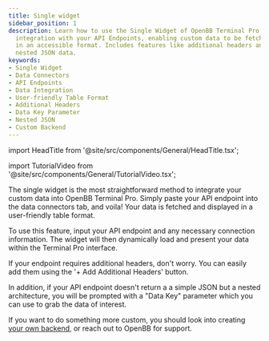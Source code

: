 ```yaml
---
title: Single widget
sidebar_position: 1
description: Learn how to use the Single Widget of OpenBB Terminal Pro for seamless
  integration with your API Endpoints, enabling custom data to be fetched and displayed
  in an accessible format. Includes features like additional headers and addressing
  nested JSON data.
keywords:
- Single Widget
- Data Connectors
- API Endpoints
- Data Integration
- User-friendly Table Format
- Additional Headers
- Data Key Parameter
- Nested JSON
- Custom Backend
---
```


import HeadTitle from '@site/src/components/General/HeadTitle.tsx';

<HeadTitle title="Single Widget | OpenBB Terminal Pro Docs" />

import TutorialVideo from '@site/src/components/General/TutorialVideo.tsx';

<TutorialVideo
  youtubeLink="https://www.youtube.com/embed/gX63rYzqpL0?si=74No_7LgG2gYwnDg"
  videoLegend="Short introduction to adding a single widget"
/>

The single widget is the most straightforward method to integrate your custom data into OpenBB Terminal Pro. Simply paste your API endpoint into the data connectors tab, and voila! Your data is fetched and displayed in a user-friendly table format.

To use this feature, input your API endpoint and any necessary connection information. The widget will then dynamically load and present your data within the Terminal Pro interface.

If your endpoint requires additional headers, don't worry. You can easily add them using the '+ Add Additional Headers' button.

In addition, if your API endpoint doesn't return a a simple JSON but a nested architecture, you will be prompted with a "Data Key" parameter which you can use to grab the data of interest.

If you want to do something more custom, you should look into creating [your own backend](/pro/data-connectors/integrate-your-own-backend), or reach out to OpenBB for support.
